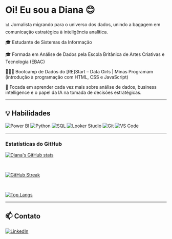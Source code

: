 # Oi! Eu sou a Diana 😊

📊 Jornalista migrando para o universo dos dados, unindo a bagagem em comunicação estratégica à inteligência analítica.

🎓 Estudante de Sistemas da Informação

🎓 Formada em Análise de Dados pela Escola Britânica de Artes Criativas e Tecnologia (EBAC)

👩🏾‍💻 Bootcamp de Dados do [RE]Start – Data Girls | Minas Programam (introdução à programação com HTML, CSS e JavaScript)

🎯 Focada em aprender cada vez mais sobre análise de dados, business intelligence e o papel da IA na tomada de decisões estratégicas.

---

## 💡 Habilidades

![Power BI](https://img.shields.io/badge/-PowerBI-F2C811?style=flat-square&logo=powerbi)
![Python](https://img.shields.io/badge/-Python-3776AB?style=flat-square&logo=python&logoColor=white)
![SQL](https://img.shields.io/badge/-SQL-000?style=flat-square&logo=mysql)
![Looker Studio](https://img.shields.io/badge/-Looker-blueviolet)
![Git](https://img.shields.io/badge/-Git-F05032?style=flat-square&logo=git&logoColor=white)
![VS Code](https://img.shields.io/badge/-VSCode-007ACC?style=flat-square&logo=visual-studio-code)

---

### Estatísticas do GitHub

[![Diana's GitHub stats](https://github-readme-stats.vercel.app/api?username=dianabispo&show_icons=true&theme=dark)](https://github.com/anuraghazra/github-readme-stats)

<br>

[![GitHub Streak](https://streak-stats.demolab.com/?user=dianabispo&theme=dark)](https://git.io/streak-stats)

<br>

[![Top Langs](https://github-readme-stats.vercel.app/api/top-langs/?username=dianabispo&layout=compact&theme=dark)](https://github.com/anuraghazra/github-readme-stats)

---
## 📫 Contato

[![LinkedIn](https://img.shields.io/badge/-LinkedIn-0077B5?style=flat-square&logo=linkedin)](https://www.linkedin.com/in/diana-bispo/)
